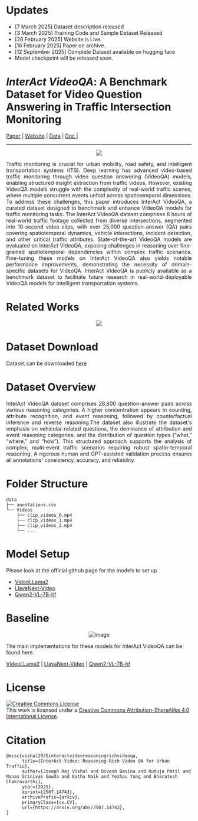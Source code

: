 # Updates

- [7 March 2025] Dataset description released
- [3 March 2025] Training Code and Sample Dataset Released
- [28 February 2025] Website is Live.
- [16 February 2025] Paper on archive.
- [12 September 2025] Complete Dataset available on hugging face
- Model checkpoint will be released soon.

# _InterAct VideoQA_: A Benchmark Dataset for Video Question Answering in Traffic Intersection Monitoring

<div>
<a href="https://arxiv.org/abs/2507.14743"> Paper</a> |
<a href="https://interact-videoqa.github.io/InterActVideoQA/index.html">Website</a> |
<a href="https://huggingface.co/datasets/joeWabbit/InterAct_Video_Reasoning_Rich_Video_QA_for_Urban_Traffic">Data</a> |
<a href="https://interact-videoqa.github.io/InterActVideoQA/docs/InterAct_VideoQADatasetDescription.pdf" target="_blank">Doc </a> |
</div>
<hr>
<div style="text-align: center;">
<img src="https://github.com/user-attachments/assets/9b0e8d90-ff04-44f5-a2fc-9fc03e7aaf3a"/>
</div>
<p align="justify">Traffic monitoring is crucial for urban mobility, road safety, and intelligent transportation systems (ITS). Deep learning has advanced video-based traffic monitoring through video question answering (VideoQA) models, enabling structured insight extraction from traffic videos. However, existing VideoQA models struggle with the complexity of real-world traffic scenes, where multiple concurrent events unfold across spatiotemporal dimensions. To address these challenges, this paper introduces InterAct VideoQA, a curated dataset designed to benchmark and enhance VideoQA models for traffic monitoring tasks. The InterAct VideoQA dataset comprises 8 hours of real-world traffic footage collected from diverse intersections, segmented into 10-second video clips, with over 25,000 question-answer (QA) pairs covering spatiotemporal dynamics, vehicle interactions, incident detection, and other critical traffic attributes. State-of-the-art VideoQA models are evaluated on InterAct VideoQA, exposing challenges in reasoning over fine-grained spatiotemporal dependencies within complex traffic scenarios. Fine-tuning these models on InterAct VideoQA also yields notable performance improvements, demonstrating the necessity of domain-specific datasets for VideoQA. InterAct VideoQA is publicly available as a benchmark dataset to facilitate future research in real-world-deployable VideoQA models for intelligent transportation systems.
</p>

# Related Works

<div style="text-align: center;">
<img src="https://github.com/user-attachments/assets/82c93cc6-4f7d-4e35-b38f-5079b1b12ef3"/>
</div>

# Dataset Download

Dataset can be downloaded <a href="https://huggingface.co/datasets/joeWabbit/InterAct_Video_Reasoning_Rich_Video_QA_for_Urban_Traffic">here</a>

# Dataset Overview

<p align="justify">
InterAct VideoQA dataset comprises 28,800 question-answer pairs across various reasoning categories. A higher concentration appears in counting, attribute recognition, and event reasoning, followed by counterfactual inference and reverse reasoning.The dataset also illustrate the dataset's emphasis on vehicular-related questions, the dominance of attribution and event reasoning categories, and the distribution of question types (“what,” “where,” and “how”). This structured approach supports the analysis of complex, multi-event traffic scenarios requiring robust spatio-temporal reasoning. A rigorous human and GPT-assisted validation process ensures all annotations' consistency, accuracy, and reliability.
</p>

# Folder Structure

```
data
├── annotations.csv
└── Videos
    ├── clip_videos_0.mp4
    ├── clip_videos_1.mp4
    ├── clip_videos_2.mp4
    └── ...

```

# Model Setup

Please look at the official github page for the models to set up.

- [VideoLLama2](https://github.com/DAMO-NLP-SG/VideoLLaMA2)
- [LlavaNext-Video](https://github.com/LLaVA-VL/LLaVA-NeXT)
- [Qwen2-VL-7B-hf](https://github.com/QwenLM/Qwen2.5-VL)

# Baseline

<div style="text-align: center;">
    <img src="https://github.com/user-attachments/assets/264443ff-05c6-49d2-9d5c-60a0789b6b2d" alt="Image">
</div>

The main implementations for these models for InterAct VideoQA can be found here.

[VideoLLama2](https://github.com/joe-rabbit/interact_videoqa/tree/main/interAct%20VideoQA/VideoLlama2) |
[LlavaNext-Video](https://github.com/joe-rabbit/interact_videoqa/tree/main/interAct%20VideoQA/Llava-Next-Video) |
[Qwen2-VL-7B-hf](https://github.com/joe-rabbit/interact_videoqa/tree/main/interAct%20VideoQA/Qwen-VL2-7B-hf)

# License

<a rel="license" href="http://creativecommons.org/licenses/by-sa/4.0/"><img alt="Creative Commons License" style="border-width:0" src="https://i.creativecommons.org/l/by-sa/4.0/88x31.png" /></a><br />This work is licensed under a <a rel="license" href="http://creativecommons.org/licenses/by-sa/4.0/">Creative Commons Attribution-ShareAlike 4.0 International License</a>.

# Citation

```
@misc{vishal2025interactvideoreasoningrichvideoqa,
      title={InterAct-Video: Reasoning-Rich Video QA for Urban Traffic}, 
      author={Joseph Raj Vishal and Divesh Basina and Rutuja Patil and Manas Srinivas Gowda and Katha Naik and Yezhou Yang and Bharatesh Chakravarthi},
      year={2025},
      eprint={2507.14743},
      archivePrefix={arXiv},
      primaryClass={cs.CV},
      url={https://arxiv.org/abs/2507.14743}, 
}
```





